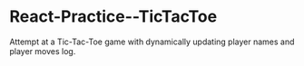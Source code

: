 # React-Practice--TicTacToe
Attempt at a Tic-Tac-Toe game with dynamically updating player names and player moves log.

